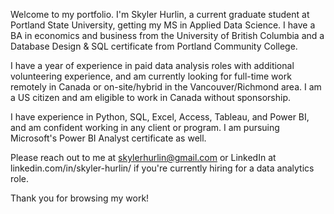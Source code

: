 Welcome to my portfolio. I'm Skyler Hurlin, a current graduate student at Portland State University, getting my MS in Applied Data Science. I have a BA in economics and business from the University of British Columbia and a Database Design & SQL certificate from Portland Community College.

I have a year of experience in paid data analysis roles with additional volunteering experience, and am currently looking for full-time work remotely in Canada or on-site/hybrid in the Vancouver/Richmond area. I am a US citizen and am eligible to work in Canada without sponsorship.

I have experience in Python, SQL, Excel, Access, Tableau, and Power BI, and am confident working in any client or program. I am pursuing Microsoft's Power BI Analyst certificate as well.

Please reach out to me at skylerhurlin@gmail.com or LinkedIn at linkedin.com/in/skyler-hurlin/ if you're currently hiring for a data analytics role.

Thank you for browsing my work!

